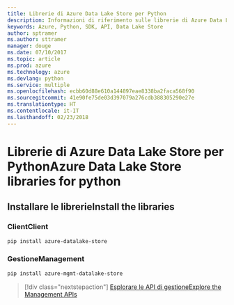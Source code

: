 ```yaml
---
title: Librerie di Azure Data Lake Store per Python
description: Informazioni di riferimento sulle librerie di Azure Data Lake Store per Python
keywords: Azure, Python, SDK, API, Data Lake Store
author: sptramer
ms.author: sttramer
manager: douge
ms.date: 07/10/2017
ms.topic: article
ms.prod: azure
ms.technology: azure
ms.devlang: python
ms.service: multiple
ms.openlocfilehash: ecbb60d88e610a144897eae8338ba2faca568f90
ms.sourcegitcommit: 41e90fe75de03d397079a276cdb388305290e27e
ms.translationtype: HT
ms.contentlocale: it-IT
ms.lasthandoff: 02/23/2018
---
```

# <a name="azure-data-lake-store-libraries-for-python"></a><span data-ttu-id="27a41-104">Librerie di Azure Data Lake Store per Python</span><span class="sxs-lookup"><span data-stu-id="27a41-104">Azure Data Lake Store libraries for python</span></span>

## <a name="install-the-libraries"></a><span data-ttu-id="27a41-105">Installare le librerie</span><span class="sxs-lookup"><span data-stu-id="27a41-105">Install the libraries</span></span>
### <a name="client"></a><span data-ttu-id="27a41-106">Client</span><span class="sxs-lookup"><span data-stu-id="27a41-106">Client</span></span>

```bash
pip install azure-datalake-store
```

### <a name="management"></a><span data-ttu-id="27a41-107">Gestione</span><span class="sxs-lookup"><span data-stu-id="27a41-107">Management</span></span>

```bash
pip install azure-mgmt-datalake-store
```
> [!div class="nextstepaction"]
> [<span data-ttu-id="27a41-108">Esplorare le API di gestione</span><span class="sxs-lookup"><span data-stu-id="27a41-108">Explore the Management APIs</span></span>](/python/api/overview/azure/datalakestore/management)